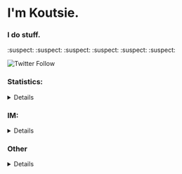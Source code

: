 # I'm Koutsie. 
### I do stuff.

:suspect:	:suspect:	:suspect:	:suspect:	:suspect:	:suspect:	

![Twitter Follow](https://img.shields.io/twitter/follow/notkoutsie?color=white&label=%40notkoutsie&logo=twitter&style=flat-square)


### Statistics:
<details>

![Metrics](https://metrics.lecoq.io/koutsie?template=classic&pagespeed=1&pagespeed.url=koutsie.github.io&pagespeed.detailed=false&pagespeed.screenshot=false&config.timezone=Europe%2FHelsinki&config.twemoji=true)
</details>

### IM: 
<details>

<!-- #### Please use [PGP](https://koutsie.github.io/pgp.html) if possible. -->

[Telegram](https://t.me/scafizion).

Note, it's better to hit me up elsewhere first and then send a message in Tox.

---

##### Bother me in; [Twitter](https://twitter.com/notkoutsie) or [Mastodon](https://mastodon.technology/@koutsie).
##### Maybe you like [Discord?](https://dsc.bio/ko) or want to be friends in [Steam?](https://steamcommunity.com/id/koutsie/) ([Friend link](https://s.team/p/pvc-bmhq))

</details>

### Other
<details>
  
**new** also on https://salsa.debian.org/koutsie

cool orgs: @aqua-Hook & @SwagSoftware
</details>
